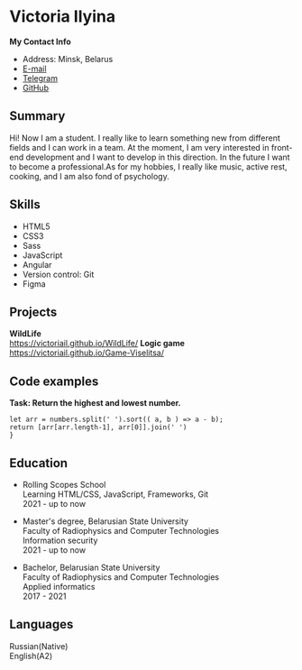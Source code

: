 
# Victoria Ilyina
**My Contact Info**
* Address: Minsk, Belarus
* [E-mail](victorijailyina@gmail.com)
* [Telegram](https://t.me/ilyinchik_00)
* [GitHub](https://github.com/VictoriaIL)

## Summary
Hi! Now I am a student. I really like to learn something new from different fields and I
can work in a team. At the moment, I am very interested in front-end development and I want to develop in this direction. In the future I want to become a professional.As for my hobbies, I really like music, active rest, cooking, and I am also fond of psychology.

## Skills
* HTML5
* CSS3
* Sass
* JavaScript
* Angular
* Version control: Git
* Figma


## Projects
**WildLife**  
https://victoriail.github.io/WildLife/
**Logic game**  
https://victoriail.github.io/Game-Viselitsa/


## Code examples
**Task: Return the highest and lowest number.**
```function highAndLow(numbers){  
let arr = numbers.split(' ').sort(( a, b ) => a - b);  
return [arr[arr.length-1], arr[0]].join(' ')  
}
```

## Education
* Rolling Scopes School  
  Learning HTML/CSS, JavaScript, Frameworks, Git  
  2021 - up to now


* Master's degree, Belarusian State University  
  Faculty of Radiophysics and Computer Technologies  
  Information security  
  2021 - up to now


* Bachelor, Belarusian State University  
  Faculty of Radiophysics and Computer Technologies  
  Applied informatics  
  2017 - 2021


## Languages
Russian(Native)  
English(A2)  
